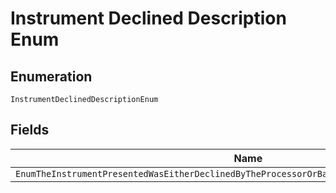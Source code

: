 
# Instrument Declined Description Enum

## Enumeration

`InstrumentDeclinedDescriptionEnum`

## Fields

| Name |
|  --- |
| `EnumTheInstrumentPresentedWasEitherDeclinedByTheProcessorOrBankOrItCantBeUsedForThisPayment` |


